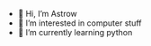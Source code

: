 - 👋 Hi, I’m Astrow
- 👀 I’m interested in computer stuff
- 🌱 I’m currently learning python

<!---
Shnukle/Shnukle is a ✨ special ✨ repository because its `README.md` (this file) appears on your GitHub profile.
You can click the Preview link to take a look at your changes.
--->
